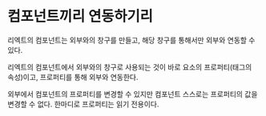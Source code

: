 # 컴포넌트끼리 연동하기리

리엑트의 컴포넌트는 외부와의 창구를 만들고, 해당 창구를 통해서만 외부와 연동할 수 있다.

리엑트의 컴포넌트에서 외부와의 창구로 사용되는 것이 바로 요소의 프로퍼티(태그의 속성)이고, 프로퍼티를 통해 외부와 연동한다.

외부에서 컴포넌트의 프로퍼티를 변경할 수 있지만 컴포넌트 스스로는 프로퍼티의 값을 변경할 수 없다. 한마디로 프로퍼티는 읽기 전용이다.